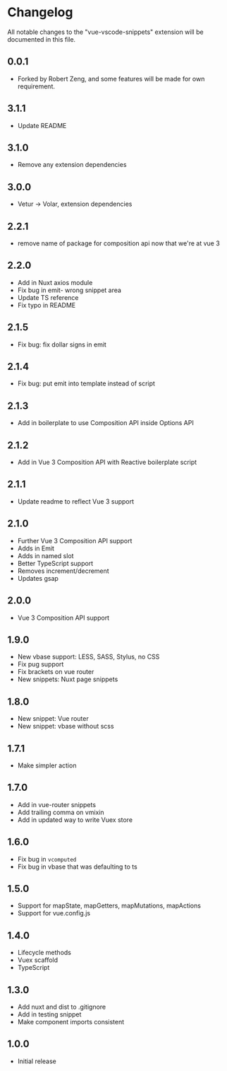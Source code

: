 # Changelog

All notable changes to the "vue-vscode-snippets" extension will be documented in this file.

## 0.0.1

- Forked by Robert Zeng, and some features will be made for own requirement.

## 3.1.1

- Update README

## 3.1.0

- Remove any extension dependencies

## 3.0.0

- Vetur -> Volar, extension dependencies

## 2.2.1

- remove name of package for composition api now that we're at vue 3

## 2.2.0

- Add in Nuxt axios module
- Fix bug in emit- wrong snippet area
- Update TS reference
- Fix typo in README

## 2.1.5

- Fix bug: fix dollar signs in emit

## 2.1.4

- Fix bug: put emit into template instead of script

## 2.1.3

- Add in boilerplate to use Composition API inside Options API

## 2.1.2

- Add in Vue 3 Composition API with Reactive boilerplate script

## 2.1.1

- Update readme to reflect Vue 3 support

## 2.1.0

- Further Vue 3 Composition API support
- Adds in Emit
- Adds in named slot
- Better TypeScript support
- Removes increment/decrement
- Updates gsap

## 2.0.0

- Vue 3 Composition API support

## 1.9.0

- New vbase support: LESS, SASS, Stylus, no CSS
- Fix pug support
- Fix brackets on vue router
- New snippets: Nuxt page snippets

## 1.8.0

- New snippet: Vue router
- New snippet: vbase without scss

## 1.7.1

- Make simpler action

## 1.7.0

- Add in vue-router snippets
- Add trailing comma on vmixin
- Add in updated way to write Vuex store

## 1.6.0

- Fix bug in `vcomputed`
- Fix bug in vbase that was defaulting to ts

## 1.5.0

- Support for mapState, mapGetters, mapMutations, mapActions
- Support for vue.config.js

## 1.4.0

- Lifecycle methods
- Vuex scaffold
- TypeScript

## 1.3.0

- Add nuxt and dist to .gitignore
- Add in testing snippet
- Make component imports consistent

## 1.0.0

- Initial release
